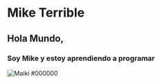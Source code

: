 # Mike Terrible
##  Hola Mundo, 
### Soy Mike y estoy aprendiendo a programar
![Maiki](https://i.scdn.co/image/ab6761610000e5ebbe251f4f3901c5887569dd7a)
#000000